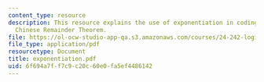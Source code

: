 ```yaml
---
content_type: resource
description: This resource explains the use of exponentiation in coding. It also explains
  Chinese Remainder Theorem.
file: https://ol-ocw-studio-app-qa.s3.amazonaws.com/courses/24-242-logic-ii-spring-2004/6f694a7ff7c9c20c60e0fa5ef4486142_exponentiation.pdf
file_type: application/pdf
resourcetype: Document
title: exponentiation.pdf
uid: 6f694a7f-f7c9-c20c-60e0-fa5ef4486142
---
```

